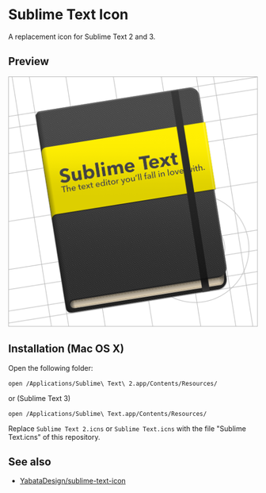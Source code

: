 # Sublime Text Icon

A replacement icon for Sublime Text 2 and 3.

## Preview

![Preview](png/preview.png)


## Installation (Mac OS X)

Open the following folder:

    open /Applications/Sublime\ Text\ 2.app/Contents/Resources/

or (Sublime Text 3)

    open /Applications/Sublime\ Text.app/Contents/Resources/

Replace `Sublime Text 2.icns` or `Sublime Text.icns` with the file "Sublime Text.icns" of this repository.

## See also

+ [YabataDesign/sublime-text-icon](https://github.com/YabataDesign/sublime-text-icon)
